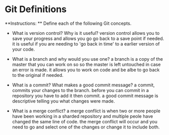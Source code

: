 # Git Definitions

**Instructions: ** Define each of the following Git concepts.

* What is version control?  Why is it useful?
version control allows you to save your progress and allows you go go back to a save point if needed. it is useful if you are needing to 'go back in time' to a earlier version of your code.

* What is a branch and why would you use one?
a branch is a copy of the master that you can work on so so the master is left untouched in case an error is made. it allows you to work on code and be albe to go back to the original if needed.

* What is a commit? What makes a good commit message?
a commit, commits your changes to the branch. before you can commit in a repository you have to add it then commit. a good commit message is descriptive telling you what changes were made.

* What is a merge conflict?
a merge conflict is when two or more people have been working in a sharded repository and multiple peole have changed the same line of code. the merge conflict will occur and you need to go and select one of the changes or change it to include both.